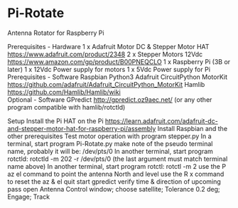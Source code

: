 # Pi-Rotate
Antenna Rotator for Raspberry Pi

Prerequisites - Hardware
  1 x Adafruit Motor DC & Stepper Motor HAT https://www.adafruit.com/product/2348
  2 x Stepper Motors 12Vdc https://www.amazon.com/gp/product/B00PNEQCLO
  1 x Raspberry Pi (3B or later)
  1 x 12Vdc Power supply for motors
  1 x 5Vdc Power supply for Pi
Prerequisites - Software
  Raspbian
  Python3
  Adafruit CircuitPython MotorKit https://github.com/adafruit/Adafruit_CircuitPython_MotorKit
  Hamlib https://github.com/Hamlib/Hamlib/wiki  
Optional - Software
  GPredict http://gpredict.oz9aec.net/ (or any other program compatible with hamlib/rotctld)
  
Setup
  Install the Pi HAT on the Pi https://learn.adafruit.com/adafruit-dc-and-stepper-motor-hat-for-raspberry-pi/assembly
  Install Raspbian and the other prerequisites
  Test motor operation with program stepper.py
  In a terminal, start program Pi-Rotate.py   make note of the pseudo terminal name, probably it will be: /dev/pts/0
  In another terminal, start program rotctld: rotctld -m 202 -r /dev/pts/0     (the last argument must match terminal name above)
  In another terminal, start program rotctl: 	rotctl -m 2
		use the P az el command to point the antenna North and level
		use the R x command to reset the az & el
		quit
  start gpredict
	  verify time & direction of upcoming pass
	  open Antenna Control window; choose satellite; Tolerance 0.2 deg; Engage; Track
